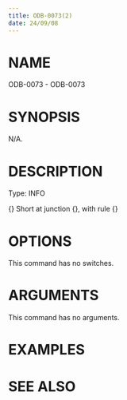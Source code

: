 ```yaml
---
title: ODB-0073(2)
date: 24/09/08
---
```


# NAME

ODB-0073 - ODB-0073

# SYNOPSIS

N/A.

# DESCRIPTION

Type: INFO

{} Short at junction {}, with rule {}

# OPTIONS

This command has no switches.

# ARGUMENTS

This command has no arguments.

# EXAMPLES

# SEE ALSO
